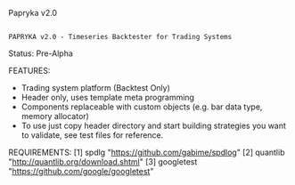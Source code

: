 Papryka v2.0 
~~~~~~~~~~~~

PAPRYKA v2.0 - Timeseries Backtester for Trading Systems
~~~~~~~~~~~~~~~~~~~~~~~~~~~~~~~~~~~~~~~~~~~~~~~~~~~~~~~~
Status: Pre-Alpha

FEATURES:
* Trading system platform (Backtest Only)
* Header only, uses template meta programming 
* Components replaceable with custom objects (e.g. bar data type, memory allocator)
* To use just copy header directory and start building strategies you want to validate, see test files for reference.


REQUIREMENTS:
[1] spdlg       "https://github.com/gabime/spdlog"
[2] quantlib    "http://quantlib.org/download.shtml"
[3] googletest	"https://github.com/google/googletest"
